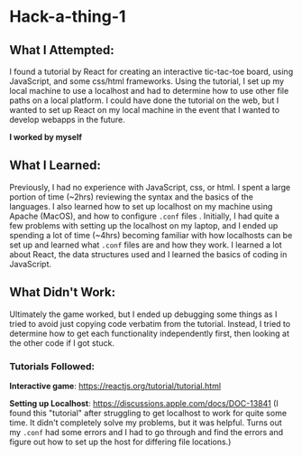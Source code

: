 # Hack-a-thing-1 

## What I Attempted:
I found a tutorial by React for creating an interactive tic-tac-toe board, using JavaScript, and some css/html frameworks. Using the tutorial, I set up my local machine to use a localhost and had to determine how to use other file paths on a local platform. I could have done the tutorial on the web, but I wanted to set up React on my local machine in the event that I wanted to develop webapps in the future. 

**I worked by myself**


## What I Learned:
Previously, I had no experience with JavaScript, css, or html. I spent a large portion of time (~2hrs) reviewing the syntax and the basics of the languages. I also learned how to set up localhost on my machine using Apache (MacOS), and how to configure `.conf` files . Initially, I had quite a few problems with setting up the localhost on my laptop, and I ended up spending a lot of time (~4hrs) becoming familiar with how localhosts can be set up and learned what `.conf` files are and how they work. 
I learned a lot about React, the data structures used and I learned the basics of coding in JavaScript. 

## What Didn't Work:
Ultimately the game worked, but I ended up debugging some things as I tried to avoid just copying code verbatim from the tutorial. Instead, I tried to determine how to get each functionality independently first, then looking at the other code if I got stuck. 

### Tutorials Followed:
**Interactive game**: https://reactjs.org/tutorial/tutorial.html

**Setting up Localhost**: https://discussions.apple.com/docs/DOC-13841 
(I found this "tutorial" after struggling to get localhost to work for quite some time.  It didn't completely solve my problems, but it was helpful.  Turns out my `.conf`  had some errors and I had to go through and find the errors and figure out how to set up the host for differing file locations.) 
